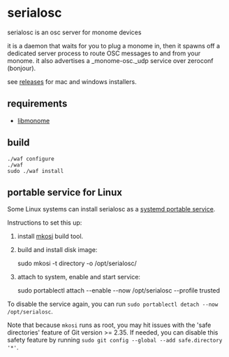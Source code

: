 # serialosc

serialosc is an osc server for monome devices

it is a daemon that waits for you to plug a monome in, then it spawns off a dedicated server process to route OSC messages to and from your monome.  it also advertises a _monome-osc._udp service over zeroconf (bonjour).  

see [releases](https://github.com/monome/serialosc/releases) for mac and windows installers.

## requirements

- [libmonome](https://github.com/monome/libmonome)

## build

```
./waf configure
./waf
sudo ./waf install
```
## portable service for Linux

Some Linux systems can install serialosc as a [systemd portable service](https://systemd.io/PORTABLE_SERVICES/).

Instructions to set this up:

 1. install [mkosi](https://github.com/systemd/mkosi/) build tool.
 2. build and install disk image:

      sudo mkosi -t directory -o /opt/serialosc/

 3. attach to system, enable and start service:

      sudo portablectl attach --enable --now /opt/serialosc --profile trusted

To disable the service again, you can run `sudo portablectl detach --now /opt/serialosc`.

Note that because `mkosi` runs as root, you may hit issues with the 'safe directories' feature
of Git version >= 2.35. If needed, you can disable this safety feature by running `sudo git config
--global --add safe.directory '*'`.

